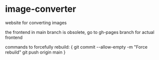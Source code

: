 # image-converter
website for converting images

the frontend in main branch is obsolete, go to gh-pages branch for actual frontend

commands to forcefully rebuild:
{
  git commit --allow-empty -m "Force rebuild"
  git push origin main
}
